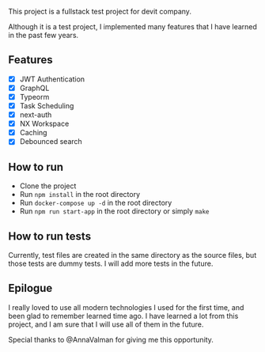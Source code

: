 This project is a fullstack test project for devit company.

Although it is a test project, I implemented many features that I have learned in the past few years.

## Features
- [x] JWT Authentication
- [x] GraphQL
- [x] Typeorm
- [x] Task Scheduling
- [x] next-auth
- [x] NX Workspace
- [x] Caching
- [x] Debounced search

## How to run
- Clone the project
- Run `npm install` in the root directory
- Run `docker-compose up -d` in the root directory
- Run `npm run start-app` in the root directory or simply `make`

## How to run tests
Currently, test files are created in the same directory as the source files, but those tests are dummy tests. I will add more tests in the future.

## Epilogue

I really loved to use all modern technologies I used for the first time, and been glad to remember learned time ago. I have learned a lot from this project, and I am sure that I will use all of them in the future.

Special thanks to @AnnaValman for giving me this opportunity.